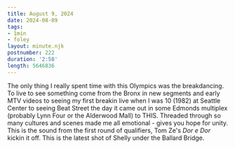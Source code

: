 ```yaml
---
title: August 9, 2024
date: 2024-08-09
tags:
- 1min
- foley
layout: minute.njk
postnumber: 222
duration: '2:58'
length: 5646836
---
```

The only thing I really spent time with this Olympics was the breakdancing. To live to see something come from the Bronx in new segments and early MTV videos to seeing my first breakin live when I was 10 (1982) at Seattle Center to seeing Beat Street the day it came out in some Edmonds multiplex (probably Lynn Four or the Alderwood Mall) to THIS. Threaded through so many cultures and scenes made me all emotional - gives you hope for unity. This is the sound from the first round of qualifiers, Tom Ze's *Dor e Dor* kickin it off. This is the latest shot of Shelly under the Ballard Bridge.